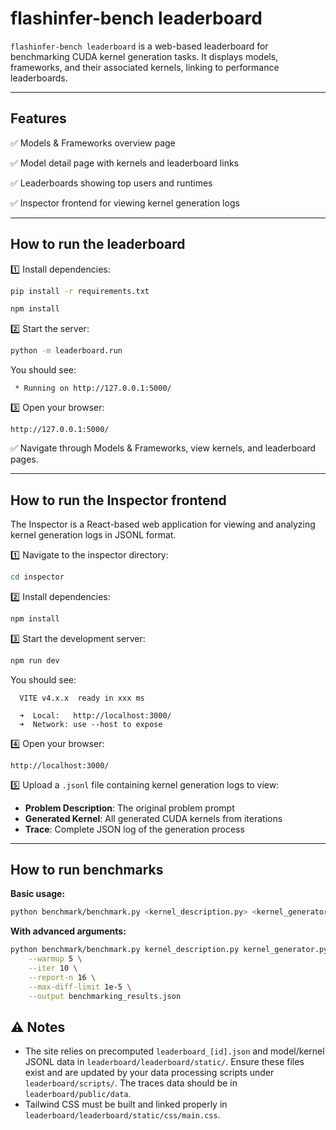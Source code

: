 # flashinfer-bench leaderboard

`flashinfer-bench leaderboard` is a web-based leaderboard for benchmarking CUDA kernel generation tasks. It displays models, frameworks, and their associated kernels, linking to performance leaderboards.

---

## Features

✅ Models & Frameworks overview page

✅ Model detail page with kernels and leaderboard links

✅ Leaderboards showing top users and runtimes

✅ Inspector frontend for viewing kernel generation logs

---

## How to run the leaderboard

1️⃣ Install dependencies:

```bash
pip install -r requirements.txt
```

```bash
npm install
```

2️⃣ Start the server:

```bash
python -m leaderboard.run
```

You should see:

```
 * Running on http://127.0.0.1:5000/
```


3️⃣ Open your browser:

```
http://127.0.0.1:5000/
```

✅ Navigate through Models & Frameworks, view kernels, and leaderboard pages.

---

## How to run the Inspector frontend

The Inspector is a React-based web application for viewing and analyzing kernel generation logs in JSONL format.

1️⃣ Navigate to the inspector directory:

```bash
cd inspector
```

2️⃣ Install dependencies:

```bash
npm install
```

3️⃣ Start the development server:

```bash
npm run dev
```

You should see:

```
  VITE v4.x.x  ready in xxx ms

  ➜  Local:   http://localhost:3000/
  ➜  Network: use --host to expose
```

4️⃣ Open your browser:

```
http://localhost:3000/
```

5️⃣ Upload a `.jsonl` file containing kernel generation logs to view:
   - **Problem Description**: The original problem prompt
   - **Generated Kernel**: All generated CUDA kernels from iterations
   - **Trace**: Complete JSON log of the generation process

---

## How to run benchmarks

**Basic usage:**

```bash
python benchmark/benchmark.py <kernel_description.py> <kernel_generator.py>
```

**With advanced arguments:**

```bash
python benchmark/benchmark.py kernel_description.py kernel_generator.py \
    --warmup 5 \
    --iter 10 \
    --report-n 16 \
    --max-diff-limit 1e-5 \
    --output benchmarking_results.json
```

## ⚠️ Notes

* The site relies on precomputed `leaderboard_[id].json` and model/kernel JSONL data in `leaderboard/leaderboard/static/`. Ensure these files exist and are updated by your data processing scripts under `leaderboard/scripts/`. The traces data should be in `leaderboard/public/data`.
* Tailwind CSS must be built and linked properly in `leaderboard/leaderboard/static/css/main.css`.
